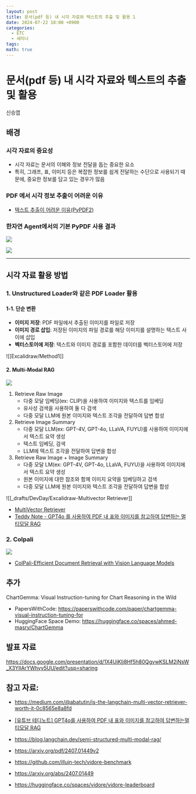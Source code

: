 ```yaml
---
layout: post
title: 문서(pdf 등) 내 시각 자료와 텍스트의 추출 및 활용 1
date: 2024-07-22 18:00 +0900
categories:
  - ETC
  - 세미나
tags: 
math: true
---
```


# 문서(pdf 등) 내 시각 자료와 텍스트의 추출 및 활용

신승엽

## 배경

### 시각 자료의 중요성
- 시각 자료는 문서의 이해와 정보 전달을 돕는 중요한 요소
- 특히, 그래프, 표, 이미지 등은 복잡한 정보를 쉽게 전달하는 수단으로 사용되기 때문에, 중요한 정보를 담고 있는 경우가 많음

### PDF 에서 시각 정보 추출이 어려운 이유
- [텍스트 추출이 어려운 이유(PyPDF2)](_drafts/DevDay/텍스트%20추출이%20어려운%20이유(PyPDF2).md)

### 한자연 Agent에서의 기본 PyPDF 사용 결과

![](https://i.imgur.com/IGfnuxc.png)


![](https://i.imgur.com/ZMTUlU3.png)


---

## 시각 자료 활용 방법

### 1. Unstructured Loader와 같은 PDF Loader 활용

#### 1-1. 단순 변환
- **이미지 저장**: PDF 파일에서 추출된 이미지를 파일로 저장
- **이미지 경로 삽입**: 저장된 이미지의 파일 경로를 해당 이미지를 설명하는 텍스트 사이에 삽입
- **벡터스토어에 저장**: 텍스트와 이미지 경로를 포함한 데이터를 벡터스토어에 저장

![[Excalidraw/Method1]]
#### 2. Multi-Modal RAG 

![](https://i.imgur.com/rqUfDaj.png)

1. Retrieve Raw Image
	- 다중 모달 임베딩(ex: CLIP)을 사용하여 이미지와 텍스트를 임베딩
	- 유사성 검색을 사용하여 둘 다 검색
	- 다중 모달 LLM에 원본 이미지와 텍스트 조각을 전달하여 답변 합성
2. Retrieve Image Summary
	- 다중 모달 LLM(ex: GPT-4V, GPT-4o, LLaVA, FUYU)를 사용하여 이미지에서 텍스트 요약 생성
	- 텍스트 임베딩, 검색
	- LLM에 텍스트 조각을 전달하여 답변을 합성
3. Retrieve Raw Image + Image Summary
	- 다중 모달 LM(ex: GPT-4V, GPT-4o, LLaVA, FUYU)을 사용하여 이미지에서 텍스트 요약 생성
	- 원본 이미지에 대한 참조와 함께 이미지 요약을 임베딩하고 검색
	- 다중 모달 LLM에 원본 이미지와 텍스트 조각을 전달하여 답변을 합성

![[_drafts/DevDay/Excalidraw-Multivector Retriever]]
- [MultiVector Retriever](_drafts/DevDay/MultiVector%20Retriever.md)
- [Teddy Note - GPT4o 를 사용하여 PDF 내 표와 이미지를 참고하여 답변하는 멀티모달 RAG](_drafts/DevDay/Teddy%20Note%20-%20GPT4o%20를%20사용하여%20PDF%20내%20표와%20이미지를%20참고하여%20답변하는%20멀티모달%20RAG.md)

### 2. Colpali
![](https://cdn-uploads.huggingface.co/production/uploads/60f2e021adf471cbdf8bb660/T3z7_Biq3oW6b8I9ZwpIa.png)
- [ColPali-Efficient Document Retrieval with Vision Language Models](_drafts/DevDay/ColPali-Efficient%20Document%20Retrieval%20with%20Vision%20Language%20Models.md)



## 추가
ChartGemma: Visual Instruction-tuning for Chart Reasoning in the Wild
- PapersWithCode:  https://paperswithcode.com/paper/chartgemma-visual-instruction-tuning-for
- HuggingFace Space Demo: https://huggingface.co/spaces/ahmed-masry/ChartGemma

## 발표 자료
https://docs.google.com/presentation/d/1X4UjKIj8Hf5h80QgvwKSLM2jNsW_X3YIlArYWhyv5UU/edit?usp=sharing

## 참고 자료:
- https://medium.com/@abatutin/is-the-langchain-multi-vector-retriever-worth-it-0c8565e8a8fd
- [\[유튜브 테디노트\] GPT4o를 사용하여 PDF 내 표와 이미지를 참고하여 답변하는멀티모달 RAG](https://youtu.be/U_f4-Br3_Y0?si=Q-cRhXih576BoDcg)
- https://blog.langchain.dev/semi-structured-multi-modal-rag/
- https://arxiv.org/pdf/2407.01449v2

- https://github.com/illuin-tech/vidore-benchmark
- https://arxiv.org/abs/2407.01449
- https://huggingface.co/spaces/vidore/vidore-leaderboard